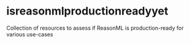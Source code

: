 # isreasonmlproductionreadyyet
Collection of resources to assess if ReasonML is production-ready for various use-cases
